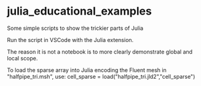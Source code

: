 # julia_educational_examples
Some simple scripts to show the trickier parts of Julia

Run the script in VSCode with the Julia extension.

The reason it is not a notebook is to more clearly demonstrate global and local scope.

To load the sparse array into Julia encoding the Fluent mesh in "halfpipe_tri.msh", use:
cell_sparse = load("halfpipe_tri.jld2","cell_sparse")
